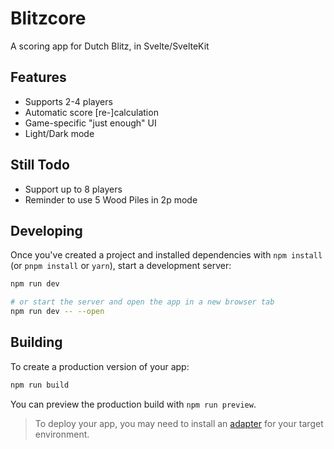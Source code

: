 # Blitzcore

A scoring app for Dutch Blitz, in Svelte/SvelteKit

## Features

- Supports 2-4 players
- Automatic score [re-]calculation
- Game-specific "just enough" UI
- Light/Dark mode

## Still Todo

- Support up to 8 players
- Reminder to use 5 Wood Piles in 2p mode


## Developing

Once you've created a project and installed dependencies with `npm install` (or `pnpm install` or `yarn`), start a development server:

```bash
npm run dev

# or start the server and open the app in a new browser tab
npm run dev -- --open
```

## Building

To create a production version of your app:

```bash
npm run build
```

You can preview the production build with `npm run preview`.

> To deploy your app, you may need to install an [adapter](https://svelte.dev/docs/kit/adapters) for your target environment.
